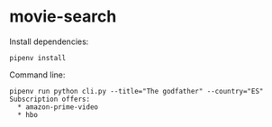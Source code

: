 # movie-search

Install dependencies:
```
pipenv install
```

Command line:
```
pipenv run python cli.py --title="The godfather" --country="ES"
Subscription offers:
  * amazon-prime-video
  * hbo
```
